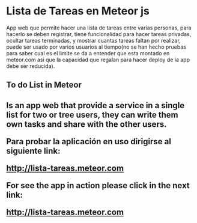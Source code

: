 

<h1> Lista de Tareas en Meteor js</h1>

App web que permite hacer una lista de tareas entre varias personas, para hacerlo se deben registrar, tiene funcionalidad para hacer tareas privadas, ocultar tareas terminadas, y mostrar cuantas tareas faltan por realizar, puede ser usado por varios usuarios al tiempo(no se han hecho pruebas para saber cual es el limite se da a entender que esta montado en meteor.com asi que la capacidad que regalan para hacer deploy de la app debe ser reducida).


<h2> To do List in Meteor <h2>
Is an app web that provide a service in  a single list for two or tree users, they can write them own tasks and share with the other users.


Para probar la aplicación en uso dirigirse al siguiente link:

http://lista-tareas.meteor.com

For see the app in action please click in the next link:

http://lista-tareas.meteor.com

